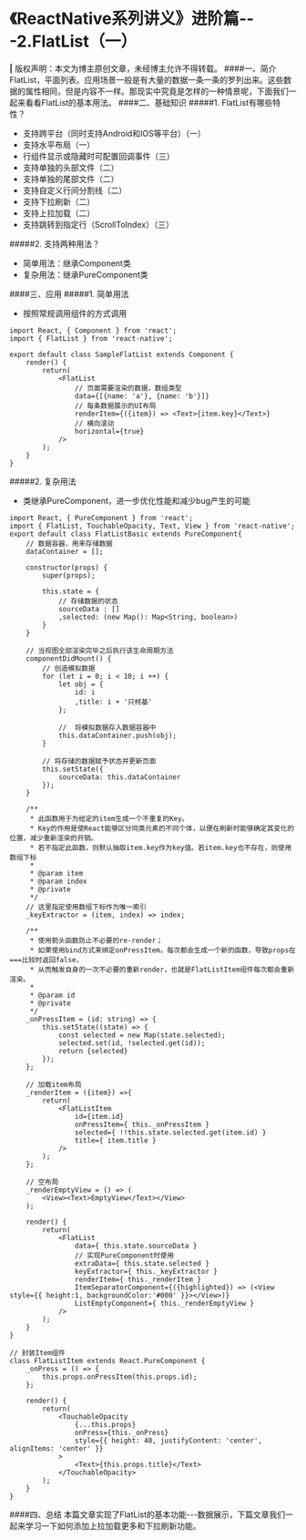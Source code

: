 # 《ReactNative系列讲义》进阶篇---2.FlatList（一）
**|** 版权声明：本文为博主原创文章，未经博主允许不得转载。
####一、简介
FlatList，平面列表。应用场景一般是有大量的数据一条一条的罗列出来。这些数据的属性相同，但是内容不一样。那现实中究竟是怎样的一种情景呢，下面我们一起来看看FlatList的基本用法。
####二、基础知识
#####1. FlatList有哪些特性？
* 支持跨平台（同时支持Android和IOS等平台）（一）
* 支持水平布局（一）
* 行组件显示或隐藏时可配置回调事件（三）
* 支持单独的头部文件（二）
* 支持单独的尾部文件（二）
* 支持自定义行间分割线（二）
* 支持下拉刷新（二）
* 支持上拉加载（二）
* 支持跳转到指定行（ScrollToIndex）（三）

#####2. 支持两种用法？
* 简单用法：继承Component类
* 复杂用法：继承PureComponent类

####三、应用
#####1. 简单用法
* 按照常规调用组件的方式调用

```
import React, { Component } from 'react';
import { FlatList } from 'react-native';

export default class SampleFlatList extends Component {
    render() {
        return(
            <FlatList
                // 页面需要渲染的数据，数组类型
                data={[{name: 'a'}, {name: 'b'}]}
                // 每条数据展示的UI布局
                renderItem={({item}) => <Text>{item.key}</Text>}
                // 横向滚动
                horizontal={true}
            />
        );
    }
}

```
#####2. 复杂用法
* 类继承PureComponent，进一步优化性能和减少bug产生的可能

```
import React, { PureComponent } from 'react';
import { FlatList, TouchableOpacity, Text, View } from 'react-native';
export default class FlatListBasic extends PureComponent{
    // 数据容器，用来存储数据
    dataContainer = [];
    
    constructor(props) {
        super(props);

        this.state = {
            // 存储数据的状态
            sourceData : []
            ,selected: (new Map(): Map<String, boolean>)
        }
    }
    
    // 当视图全部渲染完毕之后执行该生命周期方法
    componentDidMount() {
        // 创造模拟数据
        for (let i = 0; i < 10; i ++) {
            let obj = {
                id: i
                ,title: i + '只柯基'
            };

            //  将模拟数据存入数据容器中
            this.dataContainer.push(obj);
        }
        
        // 将存储的数据赋予状态并更新页面
        this.setState({
            sourceData: this.dataContainer
        });
    }
    
    /**
     * 此函数用于为给定的item生成一个不重复的Key。
     * Key的作用是使React能够区分同类元素的不同个体，以便在刷新时能够确定其变化的位置，减少重新渲染的开销。
     * 若不指定此函数，则默认抽取item.key作为key值。若item.key也不存在，则使用数组下标
     *
     * @param item
     * @param index
     * @private
     */
    // 这里指定使用数组下标作为唯一索引
    _keyExtractor = (item, index) => index;
    
    /**
     * 使用箭头函数防止不必要的re-render；
     * 如果使用bind方式来绑定onPressItem，每次都会生成一个新的函数，导致props在===比较时返回false，
     * 从而触发自身的一次不必要的重新render，也就是FlatListItem组件每次都会重新渲染。
     * 
     * @param id
     * @private
     */
    _onPressItem = (id: string) => {
        this.setState((state) => {
            const selected = new Map(state.selected);
            selected.set(id, !selected.get(id));
            return {selected}
        });
    };
    
    // 加载item布局
    _renderItem = ({item}) =>{
        return(
            <FlatListItem
                id={item.id}
                onPressItem={ this._onPressItem }
                selected={ !!this.state.selected.get(item.id) }
                title={ item.title }
            />
        );
    };
    
    // 空布局
    _renderEmptyView = () => (
        <View><Text>EmptyView</Text></View>
    );
    
    render() {
        return(
            <FlatList
                data={ this.state.sourceData }
                // 实现PureComponent时使用
                extraData={ this.state.selected }
                keyExtractor={ this._keyExtractor }
                renderItem={ this._renderItem }
                ItemSeparatorComponent={({highlighted}) => (<View style={{ height:1, backgroundColor:'#000' }}></View>)}
                ListEmptyComponent={ this._renderEmptyView }
            />
        );
    }
}

// 封装Item组件
class FlatListItem extends React.PureComponent {
    _onPress = () => {
        this.props.onPressItem(this.props.id);
    };

    render() {
        return(
            <TouchableOpacity
                {...this.props}
                onPress={this._onPress}
                style={{ height: 40, justifyContent: 'center', alignItems: 'center' }}
            >
                <Text>{this.props.title}</Text>
            </TouchableOpacity>
        );
    }
}
```

####四、总结
本篇文章实现了FlatList的基本功能---数据展示，下篇文章我们一起来学习一下如何添加上拉加载更多和下拉刷新功能。


